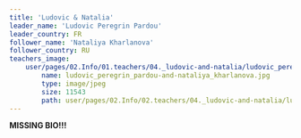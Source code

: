 ```yaml
---
title: 'Ludovic & Natalia'
leader_name: 'Ludovic Peregrin Pardou'
leader_country: FR
follower_name: 'Nataliya Kharlanova'
follower_country: RU
teachers_image:
    user/pages/02.Info/01.teachers/04._ludovic-and-natalia/ludovic_peregrin_pardou-and-nataliya_kharlanova.jpg:
        name: ludovic_peregrin_pardou-and-nataliya_kharlanova.jpg
        type: image/jpeg
        size: 11543
        path: user/pages/02.Info/02.teachers/04._ludovic-and-natalia/ludovic_peregrin_pardou-and-nataliya_kharlanova.jpg
---
```


**MISSING BIO!!!**